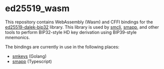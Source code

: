 # ed25519_wasm

This repository contains WebAssembly (Wasm) and CFFI bindings for the
[ed25519-dalek-bip32](https://github.com/jpopesculian/ed25519-dalek-bip32) library. This library is used by [smcli](https://github.com/spacemeshos/smcli), [smapp](https://github.com/spacemeshos/smapp), and other tools to perform BIP32-style HD key derivation using BIP39-style mnemonics.

The bindings are currently in use in the following places:
- [smkeys](https://github.com/spacemeshos/smkeys) (Golang)
- [smapp](https://github.com/spacemeshos/smapp/pull/1207) (Typescript)